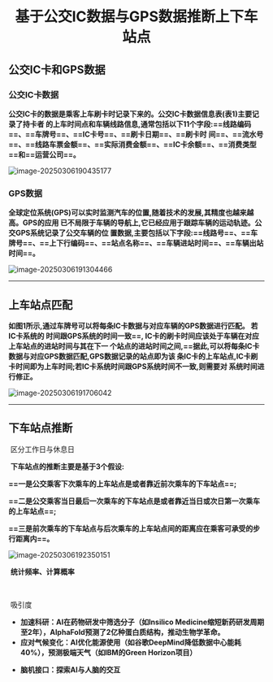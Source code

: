 <h1 align = "center">基于公交IC数据与GPS数据推断上下车站点</h1>



## 公交IC卡和GPS数据

### 	公交IC卡数据

​	**公交IC卡的数据是乘客上车刷卡时记录下来的。公交IC卡数据信息表(表1)主要记录了持卡者 的上车时间点和车辆线路信息,通常包括以下11个字段:==线路编码==、==车牌号==、==IC卡号==、==刷卡日期==、==刷卡时 间==、==流水号==、==线路车票金额==、==实际消费金额==、==IC卡余额==、==消费类型==和==运营公司==。**

![image-20250306190435177](C:\Users\Hxxim\AppData\Roaming\Typora\typora-user-images\image-20250306190435177.png)

### 	GPS数据

​	**全球定位系统(GPS)可以实时监测汽车的位置,随着技术的发展,其精度也越来越高。GPS的应用 已不局限于车辆的导航上,它已经应用于跟踪车辆的运动轨迹。公交GPS系统记录了公交车辆的位 置数据,主要包括以下字段:==线路号==、==车牌号==、==上下行编码==、==站点名称==、==车辆进站时间==、==车辆出站时间==。**

![image-20250306191304466](C:\Users\Hxxim\AppData\Roaming\Typora\typora-user-images\image-20250306191304466.png)

---



## 上车站点匹配

​	**如图1所示,通过车牌号可以将每条IC卡数据与对应车辆的GPS数据进行匹配。 若IC卡系统的 时间跟GPS系统的时间一致==, IC卡的刷卡时间应该处于车辆在对应上车站点的进站时间与其在下一 个站点的进站时间之间,==据此,可以将每条IC卡数据与对应GPS数据匹配,GPS数据记录的站点即为该 条IC卡的上车站点,IC卡刷卡时间即为上车时间;若IC卡系统时间跟GPS系统时间不一致,则需要对 系统时间进行修正。**

![image-20250306191706042](C:\Users\Hxxim\AppData\Roaming\Typora\typora-user-images\image-20250306191706042.png)

---



##  下车站点推断

​	区分工作日与休息日

​	**下车站点的推断主要是基于3个假设:**

​	**==一是公交乘客下次乘车的上车站点是或者靠近前次乘车的下车站点==;**

​	**==二是公交乘客当日最后一次乘车的下车站点是或者靠近当日或次日第一次乘车的上车站点==;**

​	 **==三是前次乘车的下车站点与后次乘车的上车站点间的距离应在乘客可承受的步行距离内==。**

![image-20250306192350151](C:\Users\Hxxim\AppData\Roaming\Typora\typora-user-images\image-20250306192350151.png)

​	**统计频率、计算概率**

​	

​	吸引度





























- **加速科研：AI在药物研发中筛选分子（如Insilico Medicine缩短新药研发周期至2年），AlphaFold预测了2亿种蛋白质结构，推动生物学革命。**
- **应对气候变化：AI优化能源使用（如谷歌DeepMind降低数据中心能耗40%），预测极端天气（如IBM的Green Horizon项目）**

+ **脑机接口：探索AI与人脑的交互**